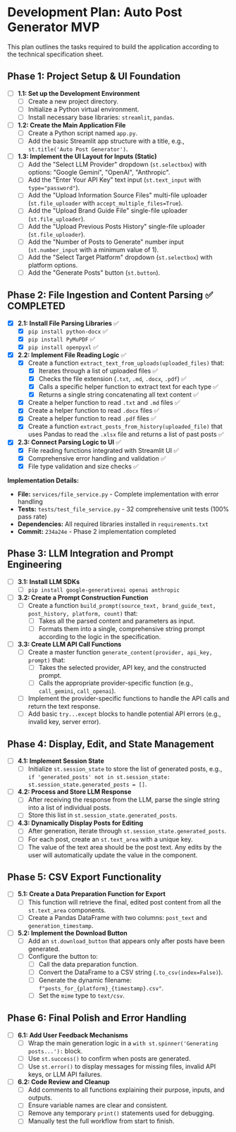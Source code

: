 # Development Plan: Auto Post Generator MVP

This plan outlines the tasks required to build the application according to the technical specification sheet.

## Phase 1: Project Setup & UI Foundation

-   [ ] **1.1: Set up the Development Environment**
    -   [ ] Create a new project directory.
    -   [ ] Initialize a Python virtual environment.
    -   [ ] Install necessary base libraries: `streamlit`, `pandas`.

-   [ ] **1.2: Create the Main Application File**
    -   [ ] Create a Python script named `app.py`.
    -   [ ] Add the basic Streamlit app structure with a title, e.g., `st.title('Auto Post Generator')`.

-   [ ] **1.3: Implement the UI Layout for Inputs (Static)**
    -   [ ] Add the "Select LLM Provider" dropdown (`st.selectbox`) with options: "Google Gemini", "OpenAI", "Anthropic".
    -   [ ] Add the "Enter Your API Key" text input (`st.text_input` with `type="password"`).
    -   [ ] Add the "Upload Information Source Files" multi-file uploader (`st.file_uploader` with `accept_multiple_files=True`).
    -   [ ] Add the "Upload Brand Guide File" single-file uploader (`st.file_uploader`).
    -   [ ] Add the "Upload Previous Posts History" single-file uploader (`st.file_uploader`).
    -   [ ] Add the "Number of Posts to Generate" number input (`st.number_input` with a minimum value of 1).
    -   [ ] Add the "Select Target Platform" dropdown (`st.selectbox`) with platform options.
    -   [ ] Add the "Generate Posts" button (`st.button`).

## Phase 2: File Ingestion and Content Parsing ✅ **COMPLETED**

-   [x] **2.1: Install File Parsing Libraries** ✅
    -   [x] `pip install python-docx` ✅
    -   [x] `pip install PyMuPDF` ✅
    -   [x] `pip install openpyxl` ✅

-   [x] **2.2: Implement File Reading Logic** ✅
    -   [x] Create a function `extract_text_from_uploads(uploaded_files)` that:
        -   [x] Iterates through a list of uploaded files ✅
        -   [x] Checks the file extension (`.txt`, `.md`, `.docx`, `.pdf`) ✅
        -   [x] Calls a specific helper function to extract text for each type ✅
        -   [x] Returns a single string concatenating all text content ✅
    -   [x] Create a helper function to read `.txt` and `.md` files ✅
    -   [x] Create a helper function to read `.docx` files ✅
    -   [x] Create a helper function to read `.pdf` files ✅
    -   [x] Create a function `extract_posts_from_history(uploaded_file)` that uses Pandas to read the `.xlsx` file and returns a list of past posts ✅

-   [x] **2.3: Connect Parsing Logic to UI** ✅
    -   [x] File reading functions integrated with Streamlit UI ✅
    -   [x] Comprehensive error handling and validation ✅
    -   [x] File type validation and size checks ✅

**Implementation Details:**
- **File:** `services/file_service.py` - Complete implementation with error handling
- **Tests:** `tests/test_file_service.py` - 32 comprehensive unit tests (100% pass rate)
- **Dependencies:** All required libraries installed in `requirements.txt`
- **Commit:** `234a24e` - Phase 2 implementation completed

## Phase 3: LLM Integration and Prompt Engineering

-   [ ] **3.1: Install LLM SDKs**
    -   [ ] `pip install google-generativeai openai anthropic`

-   [ ] **3.2: Create a Prompt Construction Function**
    -   [ ] Create a function `build_prompt(source_text, brand_guide_text, post_history, platform, count)` that:
        -   [ ] Takes all the parsed content and parameters as input.
        -   [ ] Formats them into a single, comprehensive string prompt according to the logic in the specification.

-   [ ] **3.3: Create LLM API Call Functions**
    -   [ ] Create a master function `generate_content(provider, api_key, prompt)` that:
        -   [ ] Takes the selected provider, API key, and the constructed prompt.
        -   [ ] Calls the appropriate provider-specific function (e.g., `call_gemini`, `call_openai`).
    -   [ ] Implement the provider-specific functions to handle the API calls and return the text response.
    -   [ ] Add basic `try...except` blocks to handle potential API errors (e.g., invalid key, server error).

## Phase 4: Display, Edit, and State Management

-   [ ] **4.1: Implement Session State**
    -   [ ] Initialize `st.session_state` to store the list of generated posts, e.g., `if 'generated_posts' not in st.session_state: st.session_state.generated_posts = []`.

-   [ ] **4.2: Process and Store LLM Response**
    -   [ ] After receiving the response from the LLM, parse the single string into a list of individual posts.
    -   [ ] Store this list in `st.session_state.generated_posts`.

-   [ ] **4.3: Dynamically Display Posts for Editing**
    -   [ ] After generation, iterate through `st.session_state.generated_posts`.
    -   [ ] For each post, create an `st.text_area` with a unique key.
    -   [ ] The value of the text area should be the post text. Any edits by the user will automatically update the value in the component.

## Phase 5: CSV Export Functionality

-   [ ] **5.1: Create a Data Preparation Function for Export**
    -   [ ] This function will retrieve the final, edited post content from all the `st.text_area` components.
    -   [ ] Create a Pandas DataFrame with two columns: `post_text` and `generation_timestamp`.

-   [ ] **5.2: Implement the Download Button**
    -   [ ] Add an `st.download_button` that appears only after posts have been generated.
    -   [ ] Configure the button to:
        -   [ ] Call the data preparation function.
        -   [ ] Convert the DataFrame to a CSV string (`.to_csv(index=False)`).
        -   [ ] Generate the dynamic filename: `f"posts_for_{platform}_{timestamp}.csv"`.
        -   [ ] Set the `mime` type to `text/csv`.

## Phase 6: Final Polish and Error Handling

-   [ ] **6.1: Add User Feedback Mechanisms**
    -   [ ] Wrap the main generation logic in a `with st.spinner('Generating posts...'):` block.
    -   [ ] Use `st.success()` to confirm when posts are generated.
    -   [ ] Use `st.error()` to display messages for missing files, invalid API keys, or LLM API failures.

-   [ ] **6.2: Code Review and Cleanup**
    -   [ ] Add comments to all functions explaining their purpose, inputs, and outputs.
    -   [ ] Ensure variable names are clear and consistent.
    -   [ ] Remove any temporary `print()` statements used for debugging.
    -   [ ] Manually test the full workflow from start to finish.